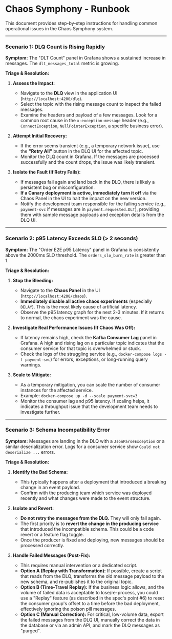 # Chaos Symphony - Runbook

This document provides step-by-step instructions for handling common operational issues in the Chaos Symphony system.

---

### Scenario 1: DLQ Count is Rising Rapidly

**Symptom:** The "DLT Count" panel in Grafana shows a sustained increase in messages. The `dlt_messages_total` metric is growing.

**Triage & Resolution:**

1.  **Assess the Impact:**
    *   Navigate to the **DLQ** view in the application UI (`http://localhost:4200/dlq`).
    *   Select the topic with the rising message count to inspect the failed messages.
    *   Examine the headers and payload of a few messages. Look for a common root cause in the `x-exception-message` header (e.g., `ConnectException`, `NullPointerException`, a specific business error).

2.  **Attempt Initial Recovery:**
    *   If the error seems transient (e.g., a temporary network issue), use the **"Retry All"** button in the DLQ UI for the affected topic.
    *   Monitor the DLQ count in Grafana. If the messages are processed successfully and the count drops, the issue was likely transient.

3.  **Isolate the Fault (If Retry Fails):**
    *   If messages fail again and land back in the DLQ, there is likely a persistent bug or misconfiguration.
    *   **If a Canary deployment is active, immediately turn it off** via the Chaos Panel in the UI to halt the impact on the new version.
    *   Notify the development team responsible for the failing service (e.g., `payment-svc` if messages are in `payment.requested.DLT`), providing them with sample message payloads and exception details from the DLQ UI.

---

### Scenario 2: p95 Latency Exceeds SLO (> 2 seconds)

**Symptom:** The "Order E2E p95 Latency" panel in Grafana is consistently above the 2000ms SLO threshold. The `orders_slo_burn_rate` is greater than 1.

**Triage & Resolution:**

1.  **Stop the Bleeding:**
    *   Navigate to the **Chaos Panel** in the UI (`http://localhost:4200/chaos`).
    *   **Immediately disable all active chaos experiments** (especially `DELAY`). This is the most likely cause of artificial latency.
    *   Observe the p95 latency graph for the next 2-3 minutes. If it returns to normal, the chaos experiment was the cause.

2.  **Investigate Real Performance Issues (If Chaos Was Off):**
    *   If latency remains high, check the **Kafka Consumer Lag** panel in Grafana. A high and rising lag on a particular topic indicates that the consumer service for that topic is overwhelmed or stuck.
    *   Check the logs of the struggling service (e.g., `docker-compose logs -f payment-svc`) for errors, exceptions, or long-running query warnings.

3.  **Scale to Mitigate:**
    *   As a temporary mitigation, you can scale the number of consumer instances for the affected service.
    *   Example: `docker-compose up -d --scale payment-svc=3`
    *   Monitor the consumer lag and p95 latency. If scaling helps, it indicates a throughput issue that the development team needs to investigate further.

---

### Scenario 3: Schema Incompatibility Error

**Symptom:** Messages are landing in the DLQ with a `JsonParseException` or a similar deserialization error. Logs for a consumer service show `Could not deserialize ...` errors.

**Triage & Resolution:**

1.  **Identify the Bad Schema:**
    *   This typically happens after a deployment that introduced a breaking change in an event payload.
    *   Confirm with the producing team which service was deployed recently and what changes were made to the event structure.

2.  **Isolate and Revert:**
    *   **Do not retry the messages from the DLQ.** They will only fail again.
    *   The first priority is to **revert the change in the producing service** that introduced the incompatible schema. This could be a code revert or a feature flag toggle.
    *   Once the producer is fixed and deploying, new messages should be processed correctly.

3.  **Handle Failed Messages (Post-Fix):**
    *   This requires manual intervention or a dedicated script.
    *   **Option A (Replay with Transformation):** If possible, create a script that reads from the DLQ, transforms the old message payload to the new schema, and re-publishes it to the original topic.
    *   **Option B (Time-Travel Replay):** If the business logic allows, and the volume of failed data is acceptable to lose/re-process, you could use a "Replay" feature (as described in the spec's point #6) to reset the consumer group's offset to a time before the bad deployment, effectively ignoring the poison pill messages.
    *   **Option C (Manual Correction):** For critical, low-volume data, export the failed messages from the DLQ UI, manually correct the data in the database or via an admin API, and mark the DLQ messages as "purged".
